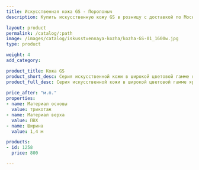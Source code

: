```yaml
---
title: Искусственная кожа GS - Поролоныч
description: Купить искусственную кожу GS в розницу с доставкой по Москве.

layout: product
permalink: /catalog/:path
image: /images/catalog/iskusstvennaya-kozha/kozha-GS-01_1600w.jpg
type: product

weight: 4
add_category: 

product_title: Кожа GS
product_short_desc: Серия искусственной кожи в широкой цветовой гамме ярких и насыщенных оттенков.
product_full_desc: Серия искусственной кожи в широкой цветовой гамме ярких и насыщенных оттенков.
        
price_after: "м.п."
properties:
- name: Материал основы
  value: трикотаж
- name: Материал верха
  value: ПВХ
- name: Ширина
  value: 1,4 м

products:
- id: 1258
  price: 800

---
```


